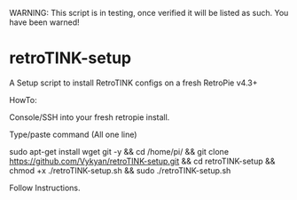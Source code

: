 WARNING: This script is in testing, once verified it will be listed as such.  You have been warned!

# retroTINK-setup
A Setup script to install RetroTINK configs on a fresh RetroPie v4.3+

HowTo:

Console/SSH into your fresh retropie install.

Type/paste command (All one line)

sudo apt-get install wget git -y && cd /home/pi/ && git clone https://github.com/Vykyan/retroTINK-setup.git && cd retroTINK-setup && chmod +x ./retroTINK-setup.sh && sudo ./retroTINK-setup.sh

Follow Instructions.
